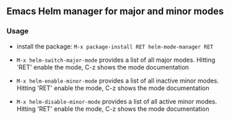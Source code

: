 
## Emacs Helm manager for major and minor modes 

### Usage

- install the package: ``` M-x package-install RET helm-mode-manager RET ```

- ```M-x helm-switch-major-mode``` provides a list of all major modes. Hitting 'RET' enable the mode, C-z shows the mode documentation

- ```M-x helm-enable-minor-mode``` provides a list of all inactive minor modes. Hitting 'RET' enable the mode, C-z shows the mode documentation

- ```M-x helm-disable-minor-mode``` provides a list of all active minor modes. Hitting 'RET' enable the mode, C-z shows the mode documentation
